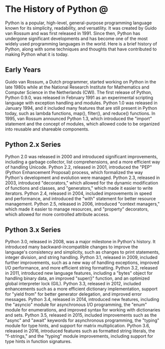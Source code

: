 # The History of Python @

Python is a popular, high-level, general-purpose programming language known for its simplicity, readability, and versatility. It was created by Guido van Rossum and was first released in 1991. Since then, Python has undergone significant developments and has become one of the most widely used programming languages in the world. Here is a brief history of Python, along with some techniques and thoughts that have contributed to making Python what it is today.

## Early Years ##
Guido van Rossum, a Dutch programmer, started working on Python in the late 1980s while at the National Research Institute for Mathematics and Computer Science in the Netherlands (CWI).
The first release of Python, Python 0.9.0, was released in February 1991 as an experimental scripting language with exception handling and modules.
Python 1.0 was released in January 1994, and it included many features that are still present in Python today, such as lambda functions, map(), filter(), and reduce() functions.
In 1995, van Rossum announced Python 1.3, which introduced the "import" statement and the concept of modules, which allowed code to be organized into reusable and shareable components.

## Python 2.x Series ##
Python 2.0 was released in 2000 and introduced significant improvements, including a garbage collector, list comprehensions, and a more efficient way of handling Unicode.
Python 2.2, released in 2001, introduced the "PEP" (Python Enhancement Proposal) process, which formalized the way Python's development and evolution were managed.
Python 2.3, released in 2003, introduced "decorators," which allowed for the dynamic modification of functions and classes, and "generators," which made it easier to write iterators.
Python 2.4, released in 2004, included improvements in speed and performance, and introduced the "with" statement for better resource management.
Python 2.5, released in 2006, introduced "context managers," which made it easier to manage resources, and "property" decorators, which allowed for more controlled attribute access.

## Python 3.x Series ##
Python 3.0, released in 2008, was a major milestone in Python's history. It introduced many backward-incompatible changes to improve the language's consistency and simplicity, such as changes to print statements, integer division, and string handling.
Python 3.1, released in 2009, included further improvements, such as a new way of handling exceptions, improved I/O performance, and more efficient string formatting.
Python 3.2, released in 2011, introduced new language features, including a "bytes" object for handling binary data, an improved "super()" function, and an optimized global interpreter lock (GIL).
Python 3.3, released in 2012, included enhancements such as a more efficient dictionary implementation, support for "yield from" for better generator delegation, and improved error messages.
Python 3.4, released in 2014, introduced new features, including the "asyncio" module for asynchronous I/O programming, the "enum" module for enumerations, and improved syntax for working with dictionaries and sets.
Python 3.5, released in 2015, included improvements such as the "async" and "await" keywords for asynchronous programming, the "typing" module for type hints, and support for matrix multiplication.
Python 3.6, released in 2016, introduced features such as formatted string literals, the "f-strings," and the "typing" module improvements, including support for type hints in function signatures.